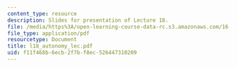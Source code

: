```yaml
---
content_type: resource
description: Slides for presentation of Lecture 18.
file: /media/https%3A/open-learning-course-data-rc.s3.amazonaws.com/16-851-satellite-engineering-fall-2003/f11f468b6ecb2f7bf8ec526447310209_l18_autonomy_lec.pdf
file_type: application/pdf
resourcetype: Document
title: l18_autonomy_lec.pdf
uid: f11f468b-6ecb-2f7b-f8ec-526447310209
---
```

